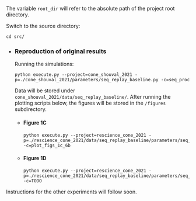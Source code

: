 The variable `root_dir` will refer to the absolute path of the project root directory.

Switch to the source directory:

```commandline
cd src/
```

- ### Reproduction of original results

    Running the simulations:
    ```commandline
    python execute.py --project=cone_shouval_2021 -p=./cone_shouval_2021/parameters/seq_replay_baseline.py -c=seq_proc
    ```
    
    Data will be stored under `cone_shouval_2021/data/seq_replay_baseline/`. After running the plotting scripts below,
    the figures will be stored in the `/figures` subdirectory.

  - #### Figure 1C 
    ```commandline
    python execute.py --project=rescience_cone_2021 -p=./rescience_cone_2021/data/seq_replay_baseline/parameters/seq_replay_baseline_n_col\=4_n_batches\=100_T\=1 -c=plot_figs_1c_6b
    ```

  - #### Figure 1D 
    ```commandline
    python execute.py --project=rescience_cone_2021 -p=./rescience_cone_2021/data/seq_replay_baseline/parameters/seq_replay_baseline_n_col\=4_n_batches\=100_T\=1 -c=TODO
    ```

Instructions for the other experiments will follow soon.